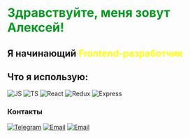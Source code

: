 <h1 style='color:#092'>Здравствуйте, меня зовут Алексей!</h1>

<h2>Я начинающий <span style='color:yellow'><strong>Frontend</strong>-разработчик</span></h2>

<h2>Что я использую:</h2> 

![JS](https://img.shields.io/badge/JS-000?logo=javascript)
![TS](https://img.shields.io/badge/TS-000?logo=typescript)
![React](https://img.shields.io/badge/React-000?logo=react)
![Redux](https://img.shields.io/badge/Redux-000?logo=redux)
![Express](https://img.shields.io/badge/Express-000?logo=express)

### Контакты

<a href='https://t.me/alexey_nikolaichik' target='_blank'>![Telegram](https://img.shields.io/badge/Телеграм-000?logo=telegram)</a>
<a href='mailto:rogroty@gmail.com' target='_blank'>![Email](https://img.shields.io/badge/rogroty@gmail.com-000?logo=gmail)</a>
<a href='https://samara.hh.ru/resume/694e7e33ff0e1ec4f30039ed1f597a58706d53'>![Email](https://img.shields.io/badge/HH.ru-000?logo=headhunter)</a>
